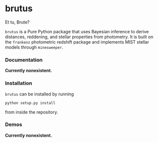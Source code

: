 # brutus
Et tu, Brute?

`brutus` is a Pure Python package that uses Bayesian inference
to derive distances, reddening, and stellar properties from photometry. It
is built on the `frankenz` photometric redshift package and implements
MIST stellar models through `minesweeper`.

### Documentation
**Currently nonexistent.**

### Installation
`brutus` can be installed by running
```
python setup.py install
```
from inside the repository.

### Demos
**Currently nonexistent.**
